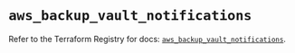 # `aws_backup_vault_notifications`

Refer to the Terraform Registry for docs: [`aws_backup_vault_notifications`](https://registry.terraform.io/providers/hashicorp/aws/5.74.0/docs/resources/backup_vault_notifications).
